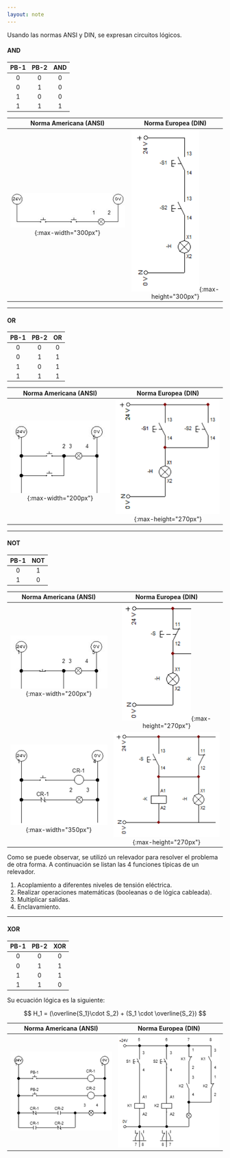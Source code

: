 ```yaml
---
layout: note
---
```


Usando las normas ANSI y DIN, se expresan circuitos lógicos.

#### AND

| PB-1 | PB-2 | AND |
| :-:  | :-:  | :-: |
| $0$  | $0$  | $0$ |
| $0$  | $1$  | $0$ |
| $1$  | $0$  | $0$ |
| $1$  | $1$  | $1$ |


| Norma Americana (ANSI)                             | Norma Europea (DIN)                              |
| :-:                                                | :-:                                              |
| ![and ansi](../../img/andAnsi.jpg){:max-width="300px"} | ![andDin](../../img/andDin.png){:max-height="300px"} |

------------------------------------------------

#### OR

| PB-1 | PB-2 | OR  |
| :-:  | :-:  | :-: |
| $0$  | $0$  | $0$ |
| $0$  | $1$  | $1$ |
| $1$  | $0$  | $1$ |
| $1$  | $1$  | $1$ |


| Norma Americana (ANSI)                             | Norma Europea (DIN)                              |
| :-:                                                | :-:                                              |
| ![or ansi](../../img/orAnsi.jpg){:max-width="200px"}   | ![orDin](../../img/orDin.png){:max-height="270px"}   |


-----------------------------------------------

#### NOT

| PB-1 | NOT |
| :-:  | :-: |
| $0$  | $1$ |
| $1$  | $0$ |


| Norma Americana (ANSI)                                            | Norma Europea (DIN)                                                      |
| :-:                                                               | :-:                                                                      |
| ![not ansi](../../img/notAnsi.jpg){:max-width="200px"}                | ![not Din](../../img/notDin.png){:max-height="270px"}                        |
| ![not ansi](../../img/notAnsiAlternative.png){:max-width="350px"}    | ![not Din alternative](../../img/notDinAlternative.png){:max-height="270px"} |


Como se puede observar, se utilizó un relevador para resolver el problema de otra forma. A continuación se listan las 4 funciones típicas de un relevador.

1. Acoplamiento a diferentes niveles de tensión eléctrica.
2. Realizar operaciones matemáticas (booleanas o de lógica cableada).
3. Multiplicar salidas.
4. Enclavamiento.


---------------------------------------

#### XOR

| PB-1 | PB-2 | XOR |
| :-:  | :-:  | :-: |
| $0$  | $0$  | $0$ |
| $0$  | $1$  | $1$ |
| $1$  | $0$  | $1$ |
| $1$  | $1$  | $0$ |

Su ecuación lógica es la siguiente:

$$
H_1 = (\overline{S_1}\cdot S_2) + (S_1 \cdot \overline{S_2})
$$

| Norma Americana (ANSI)                             | Norma Europea (DIN)                              |
| :-:                                                | :-:                                              |
| ![xor ansi](../../img/xorAnsi.png)                 | ![xorDin](../../img/xorDin.png)                  |
